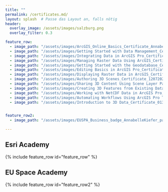 ```yaml
---
title: ""
permalink: /certificates.md/
layout: splash  # Passe das Layout an, falls nötig
header:
  overlay_image: /assets/images/salzburg.png
  overlay_filter: 0.3

feature_row:
  - image_path: "/assets/images/ArcGIS_Online_Basics_Certificate_AnnabelleKiefer_page-0001.jpg"
  - image_path: "/assets/images/Getting Started with Data Management_Certificate_10152024_page-0001.jpg"
  - image_path: "/assets/images/Integrating Data in ArcGIS Pro_Certificate_10162024_page-0001.jpg"
  - image_path: "/assets/images/Managing Raster Data Using ArcGIS_Certificate_10242024_page-0001.jpg"
  - image_path: "/assets/images/Getting Started with the Geodatabase_Certificate_11052024_page-0001.jpg"
  - image_path: "/assets/images/Editing Basics in ArcGIS Pro_Certificate_11072024_page-0001.jpg"
  - image_path: "/assets/images/Displaying Raster Data in ArcGIS_Certificate_11122024_page-0001.jpg"
  - image_path: "/assets/images/Authoring 3D Scenes_Certificate_12072024.jpg"
  - image_path: "/assets/images/Sharing 3D Content Using Scene Layer Packages_Certificate_12102024.jpg"
  - image_path: "/assets/images/Creating 3D Features from Existing Data_Certificate_12222024.jpg"
  - image_path: "/assets/images/Working with NetCDF Data in ArcGIS Pro_Certificate_12272024.jpg"
  - image_path: "/assets/images/Automating Workflows Using ArcGIS Pro Tasks_Certificate_12292024.jpg"
  - image_path: "/assets/images/Introduction to 3D Data_Certificate_01312025.jpg"


feature_row2:
  - image_path: "/assets/images/EUSPA_Business_badge_AnnabelleKiefer_page-0001.jpg" 

---
```


<!-- Überschrift für ESRI -->
<h2>Esri Academy</h2>
{% include feature_row id="feature_row" %}

<!-- Überschrift für EUSPA -->
<h2>EU Space Academy</h2>
{% include feature_row id="feature_row2" %}


